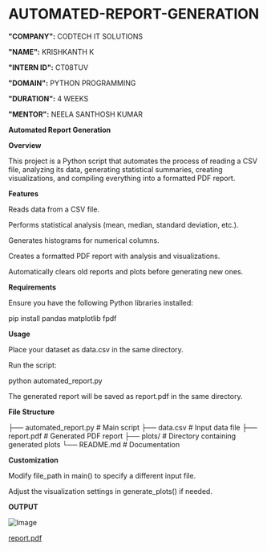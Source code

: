 # AUTOMATED-REPORT-GENERATION

**"COMPANY":** CODTECH IT SOLUTIONS

**"NAME":** KRISHKANTH K

**"INTERN ID":** CT08TUV

**"DOMAIN":** PYTHON PROGRAMMING

**"DURATION":** 4 WEEKS

**"MENTOR":** NEELA SANTHOSH KUMAR

**Automated Report Generation**

**Overview**

This project is a Python script that automates the process of reading a CSV file, analyzing its data, generating statistical summaries, creating visualizations, and compiling everything into a formatted PDF report.

**Features**

Reads data from a CSV file.

Performs statistical analysis (mean, median, standard deviation, etc.).

Generates histograms for numerical columns.

Creates a formatted PDF report with analysis and visualizations.

Automatically clears old reports and plots before generating new ones.

**Requirements**

Ensure you have the following Python libraries installed:

pip install pandas matplotlib fpdf

**Usage**

Place your dataset as data.csv in the same directory.

Run the script:

python automated_report.py

The generated report will be saved as report.pdf in the same directory.

**File Structure**

├── automated_report.py  # Main script
├── data.csv             # Input data file
├── report.pdf           # Generated PDF report
├── plots/               # Directory containing generated plots
└── README.md            # Documentation

**Customization**

Modify file_path in main() to specify a different input file.

Adjust the visualization settings in generate_plots() if needed.

**OUTPUT**

![Image](https://github.com/user-attachments/assets/8cc41725-bfbc-46c2-ac55-30cdf30dc3fa)

[report.pdf](https://github.com/user-attachments/files/19038740/report.pdf)
